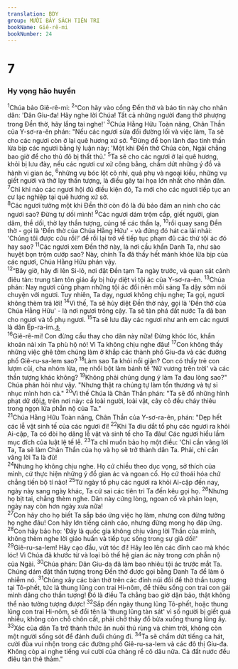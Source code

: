 ```yaml
---
translation: BDY
group: MƯỜI BẢY SÁCH TIÊN TRI
bookName: Giê-rê-mi 
bookNumber: 24
---
```


<div class="title"><h1>7</h1><h3>Hy vọng hão huyền</h3></div>
<span class="verse gie_7_1"><sup>1</sup>Chúa bảo Giê-rê-mi: </span>
<span class="verse gie_7_2"><sup>2</sup>“Con hãy vào cổng Đền thờ và báo tin này cho nhân dân: &#39;Dân Giu-đa! Hãy nghe lời Chúa! Tất cả những người đang thờ phượng trong Đền thờ, hãy lắng tai nghe!&#39; </span>
<span class="verse gie_7_3"><sup>3</sup>Chúa Hằng Hữu Toàn năng, Chân Thần của Y-sơ-ra-ên phán: &#34;Nếu các ngươi sửa đổi đường lối và việc làm, Ta sẽ cho các ngươi còn ở lại quê hương xứ sở. </span>
<span class="verse gie_7_4"><sup>4</sup>Đừng để bọn lãnh đạo tinh thần lừa bịp các ngươi bằng lý luận này: &#39;Một khi Đền thờ Chúa còn, Ngài chẳng bao giờ để cho thủ đô bị thất thủ.&#39; </span>
<span class="verse gie_7_5"><sup>5</sup>Ta sẽ cho các ngươi ở lại quê hương, khỏi bị lưu đày, nếu các ngươi cư xử công bằng, chấm dứt những ý đồ và hành vi gian ác, </span>
<span class="verse gie_7_6"><sup>6</sup>những vụ bóc lột cô nhi, quả phụ và ngoại kiều, những vụ giết người và thờ lạy thần tượng, là điều gây tai họa lớn nhất cho nhân dân. </span>
<span class="verse gie_7_7"><sup>7</sup>Chỉ khi nào các ngươi hội đủ điều kiện đó, Ta mới cho các ngươi tiếp tục an cư lạc nghiệp tại quê hương xứ sở.<br/></span>
<span class="verse gie_7_8"><sup>8</sup>Các ngươi tưởng một khi Đền thờ còn đó là đủ bảo đảm an ninh cho các ngươi sao? Đừng tự dối mình! </span>
<span class="verse gie_7_9"><sup>9</sup>Các ngươi dám trộm cắp, giết người, gian dâm, thề dối, thờ lạy thần tượng, cúng tế các thần lạ, </span>
<span class="verse gie_7_10"><sup>10</sup>rồi quay sang Đền thờ - gọi là &#39;Đền thờ của Chúa Hằng Hữu&#39; - và đứng đó hát ca lải nhải: &#39;Chúng tôi được cứu rồi!’ để rồi lại trở về tiếp tục phạm đủ các thứ tội ác đó hay sao? </span>
<span class="verse gie_7_11"><sup>11</sup>Các ngươi xem Đền thờ này, là nơi cầu khẩn Danh Ta, như sào huyệt bọn trộm cướp sao? Này, chính Ta đã thấy hết mánh khóe lừa bịp của các ngươi, Chúa Hằng Hữu phán vậy.<br/></span>
<span class="verse gie_7_12"><sup>12</sup>“Bây giờ, hãy đi lên Si-lô, nơi đặt Đền tạm Ta ngày trước, và quan sát cảnh điêu tàn: trung tâm tôn giáo ấy bị hủy diệt vì tội ác của Y-sơ-ra-ên. </span>
<span class="verse gie_7_13"><sup>13</sup>Chúa phán: Nay ngươi cũng phạm những tội ác đổi nên mỗi sáng Ta dậy sớm nói chuyện với ngươi. Tuy nhiên, Ta dạy, ngươi không chịu nghe; Ta gọi, ngươi không thèm trả lời! </span>
<span class="verse gie_7_14"><sup>14</sup>Vì thế, Ta sẽ hủy diệt Đền thờ này, gọi là &#39;Đền thờ cùa Chúa Hằng Hữu&#39; - là nơi ngươi trông cậy. Ta sẽ tàn phá đất nước Ta đã ban cho ngươi và tổ phụ ngươi. </span>
<span class="verse gie_7_15"><sup>15</sup>Ta sẽ lưu đày các ngươi như anh em các ngươi là dân Ép-ra-im.<a href="#" data-toggle="tooltip" data-placement="bottom" title="chỉ về 10 đại tộc ly khai gọi là &#39;nước Y-sơ-ra-ên&#39; ở miền bắc mà thủ đô chính trị và tôn giáo là Si-chem, thuộc đại tộc Ép-ra- im">⚓</a><br/></span>
<span class="verse gie_7_16"><sup>16</sup>Giê-rê-mi! Con đừng cầu thay cho dân này nữa! Đừng khóc lóc, khẩn khoản nài xin Ta phù hộ nó! Vì Ta không chịu nghe đâu! </span>
<span class="verse gie_7_17"><sup>17</sup>Con không thấy những việc ghê tởm chúng làm ở khắp các thành phố Giu-đa và các đường phố Giê-ru-sa-lem sao? </span>
<span class="verse gie_7_18"><sup>18</sup>Làm sao Ta khỏi nổi giận? Con có thấy trẻ con lượm củi, cha nhóm lửa, mẹ nhồi bột làm bánh tế &#39;Nữ vương trên trời&#39; và các thần tượng khác không? </span>
<span class="verse gie_7_19"><sup>19</sup>Không phải chúng dụng ý làm Ta đau lòng sao?&#34; Chúa phán hỏi như vậy. &#34;Nhưng thật ra chúng tự làm tổn thương và tự sỉ nhục mình hơn cả.&#34; </span>
<span class="verse gie_7_20"><sup>20</sup>Vì thế Chúa là Chân Thần phán: &#34;Ta sẽ đổ những hình phạt dữ dội<a href="#" data-toggle="tooltip" data-placement="bottom" title="Ctd cơn giận, cơn giận xung thiên">⚓</a> trên nơi này: cả loài người, loài vật, cây cỏ đều cháy thiêu trong ngọn lửa phẫn nộ của Ta.&#34;<br/></span>
<span class="verse gie_7_21"><sup>21</sup>Chúa Hằng Hữu Toàn năng, Chân Thần của Y-sơ-ra-ên, phán: &#34;Dẹp hết các lễ vật sinh tế của các ngươi đi! </span>
<span class="verse gie_7_22"><sup>22</sup>Khi Ta dìu dắt tổ phụ các ngươi ra khỏi Ai-cập, Ta có đòi họ dâng lễ vật và sinh tế cho Ta đâu! Các ngươi hiểu lầm mục đích của luật lệ tế lễ. </span>
<span class="verse gie_7_23"><sup>23</sup>Ta chỉ muốn bảo họ một điều: &#39;Chỉ cần vâng lời Ta, Ta sẽ làm Chân Thần của họ và họ sẽ trở thành dân Ta. Phải, chỉ cần vâng lời Ta là đủ!<br/></span>
<span class="verse gie_7_24"><sup>24</sup>Nhưng họ không chịu nghe. Họ cứ chiều theo dục vọng, sở thích của mình, cứ thực hiện những ý đồ gian ác và ngoan cố. Họ cứ thoái hóa chứ chẳng tiến bộ tí nào! </span>
<span class="verse gie_7_25"><sup>25</sup>Từ ngày tổ phụ các ngươi ra khỏi Ai-cập đến nay, ngày này sang ngày khác, Ta cứ sai các tiên tri Ta đến kêu gọi họ. </span>
<span class="verse gie_7_26"><sup>26</sup>Nhưng họ bịt tai, chẳng thèm nghe. Dân này cứng lòng, ngoan cố và phản loạn, ngày nay còn hơn ngày xưa nữa!<br/></span>
<span class="verse gie_7_27"><sup>27</sup>Con hãy cho họ biết Ta sắp báo ứng việc họ làm, nhưng con đừng tưởng họ nghe đâu! Con hãy lớn tiếng cảnh cáo, nhưng đừng mong họ đáp ứng. </span>
<span class="verse gie_7_28"><sup>28</sup>Con hãy bảo họ: &#39;Đây là quốc gia không chịu vâng lời Thần của mình, không thèm nghe lời giáo huấn và tiếp tục sống trong sự giả dối!&#39;<br/></span>
<span class="verse gie_7_29"><sup>29</sup>Giê-ru-sa-lem! Hãy cạo đầu, vứt tóc đi! Hãy leo lên các đỉnh cao mà khóc lóc! Vì Chúa đã khước từ và loại bỏ thế hệ gian ác này trong cơn phẫn nộ của Ngài. </span>
<span class="verse gie_7_30"><sup>30</sup>Chúa phán: Dân Giu-da đã làm bao nhiêu tội ác trước mắt Ta. Chúng dám đặt thần tượng trong Đền thờ được gọi bằng Danh Ta để làm ô nhiễm nó. </span>
<span class="verse gie_7_31"><sup>31</sup>Chúng xây các bàn thờ trên các đỉnh núi đồi để thờ thần tượng tại Tô-phết, tức là thung lũng con trai Hi-nôm, để thiêu sống con trai con gái mình dâng cho thần tượng! Đó là điều Ta chẳng bao giờ dặn bảo, thật không thể nào tưởng tượng được! </span>
<span class="verse gie_7_32"><sup>32</sup>Sắp đến ngày thung lũng Tô-phết, hoặc thung lũng con trai Hi-nôm, sẽ đổi tên là &#39;thung lũng tàn sát&#39; vì số người bị giết quá nhiều, không còn chỗ chôn cất, phải chở thây đổ bừa xuống thung lũng ấy. </span>
<span class="verse gie_7_33"><sup>33</sup>Xác của dân Ta trở thành thức ăn nuôi thú rùng và chim trời, không còn một người sống sót để đánh đuổi chúng đi. </span>
<span class="verse gie_7_34"><sup>34</sup>Ta sẽ chấm dứt tiếng ca hát, cười đùa vui nhộn trong các đường phố Giê-ru-sa-lem và các đô thị Giu-đa. Không còp ai nghe tiếng vui cười của chàng rể cô dâu nữa. Cả đất nước đều điêu tàn thê thảm.&#34;</span>
